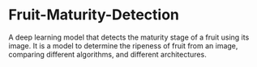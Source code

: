 # Fruit-Maturity-Detection
A deep learning model that detects the maturity stage of a fruit using its image.
It is a model to determine the ripeness of fruit from an image, comparing different algorithms, and different architectures.
